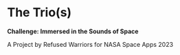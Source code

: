 # The Trio(s)
<p><b>Challenge: Immersed in the Sounds of Space</b></p>
<p>A Project by Refused Warriors for NASA Space Apps 2023</p>
